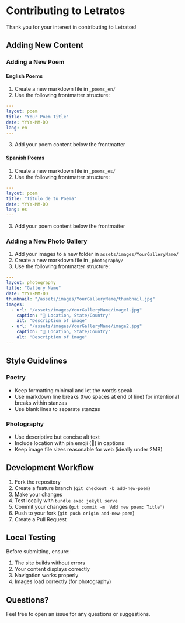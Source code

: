 # Contributing to Letratos

Thank you for your interest in contributing to Letratos!

## Adding New Content

### Adding a New Poem

#### English Poems
1. Create a new markdown file in `_poems_en/`
2. Use the following frontmatter structure:
```yaml
---
layout: poem
title: "Your Poem Title"
date: YYYY-MM-DD
lang: en
---
```
3. Add your poem content below the frontmatter

#### Spanish Poems
1. Create a new markdown file in `_poems_es/`
2. Use the following frontmatter structure:
```yaml
---
layout: poem
title: "Título de tu Poema"
date: YYYY-MM-DD
lang: es
---
```
3. Add your poem content below the frontmatter

### Adding a New Photo Gallery

1. Add your images to a new folder in `assets/images/YourGalleryName/`
2. Create a new markdown file in `_photography/`
3. Use the following frontmatter structure:
```yaml
---
layout: photography
title: "Gallery Name"
date: YYYY-MM-DD
thumbnail: "/assets/images/YourGalleryName/thumbnail.jpg"
images:
  - url: "/assets/images/YourGalleryName/image1.jpg"
    caption: "📍 Location, State/Country"
    alt: "Description of image"
  - url: "/assets/images/YourGalleryName/image2.jpg"
    caption: "📍 Location, State/Country"
    alt: "Description of image"
---
```

## Style Guidelines

### Poetry
- Keep formatting minimal and let the words speak
- Use markdown line breaks (two spaces at end of line) for intentional breaks within stanzas
- Use blank lines to separate stanzas

### Photography
- Use descriptive but concise alt text
- Include location with pin emoji (📍) in captions
- Keep image file sizes reasonable for web (ideally under 2MB)

## Development Workflow

1. Fork the repository
2. Create a feature branch (`git checkout -b add-new-poem`)
3. Make your changes
4. Test locally with `bundle exec jekyll serve`
5. Commit your changes (`git commit -m 'Add new poem: Title'`)
6. Push to your fork (`git push origin add-new-poem`)
7. Create a Pull Request

## Local Testing

Before submitting, ensure:
1. The site builds without errors
2. Your content displays correctly
3. Navigation works properly
4. Images load correctly (for photography)

## Questions?

Feel free to open an issue for any questions or suggestions.